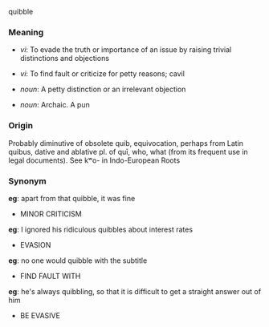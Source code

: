 quibble
### Meaning
+ _vi_: To evade the truth or importance of an issue by raising trivial distinctions and objections
+ _vi_: To find fault or criticize for petty reasons; cavil

+ _noun_: A petty distinction or an irrelevant objection
+ _noun_: Archaic. A pun

### Origin

Probably diminutive of obsolete quib, equivocation, perhaps from Latin quibus, dative and ablative pl. of quī, who, what (from its frequent use in legal documents). See kʷo- in Indo-European Roots

### Synonym

__eg__: apart from that quibble, it was fine

+ MINOR CRITICISM

__eg__: I ignored his ridiculous quibbles about interest rates

+ EVASION

__eg__: no one would quibble with the subtitle

+ FIND FAULT WITH

__eg__: he's always quibbling, so that it is difficult to get a straight answer out of him

+ BE EVASIVE


